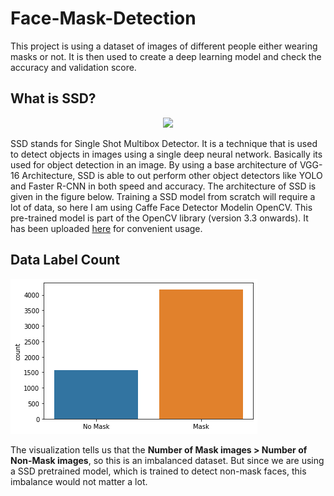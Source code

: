 # Face-Mask-Detection
This project is using a dataset of images of different people either wearing masks or not. It is then used to create a deep learning model and check the accuracy and validation score.

## What is SSD?

<p align="center">
<img src="https://www.researchgate.net/profile/Adam_Nowosielski/publication/332948824/figure/fig5/AS:767146284036100@1559913335810/The-model-of-Single-Shot-MultiBox-Detector-SSD-25.ppm"></img>
</p>

SSD stands for Single Shot Multibox Detector. It is a technique that is used to detect objects in images using a single deep neural network. Basically its used for object detection in an image. By using a base architecture of VGG-16 Architecture, SSD is able to out perform other object detectors like YOLO and Faster R-CNN in both speed and accuracy. The architecture of SSD is given in the figure below. Training a SSD model from scratch will require a lot of data, so here I am using Caffe Face Detector Modelin OpenCV. This pre-trained model is part of the OpenCV library (version 3.3 onwards). It has been uploaded [here](https://github.com/asad-mahmood/Face-Mask-Detection/tree/main/caffe-face-detector-opencv-pretrained-model) for convenient usage.

## Data Label Count

<img src="https://github.com/asad-mahmood/Face-Mask-Detection/blob/main/Label%20Count.png"></img>

The visualization tells us that the **Number of Mask images > Number of Non-Mask images**, so this is an imbalanced dataset. But since we are using a SSD pretrained model, which is trained to detect non-mask faces, this imbalance would not matter a lot.
